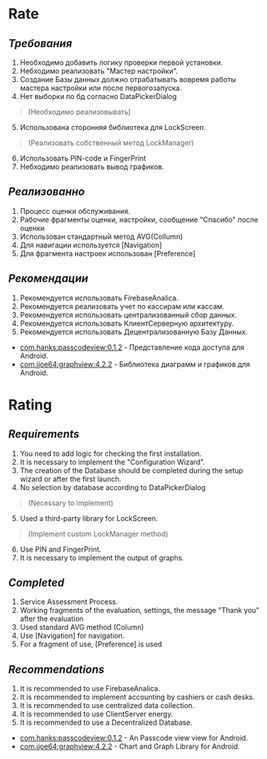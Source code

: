 # Rate 

## _Требования_

1. Необходимо добавить логику проверки первой установки.
2. Небходимо реализовать "Мастер настройки".
3. Создание Базы данных должно отрабатывать вовремя работы мастера настройки или после первогозапуска.
4. Нет выборки по бд согласно DataPickerDialog 
  > (Необходимо реализовывать)
5. Использована сторонняя библиотека для LockScreen.
  > (Реализовать собственный метод LockManager)
6. Использовать PIN-code и FingerPrint
7. Небходимо реализовать вывод графиков.

## _Реализованно_

1. Процесс оценки обслуживания.
2. Рабочие фрагменты оценки, настройки, сообщение "Спасибо" после оценки
3. Иcпользован стандартный метод AVG(Collumn)
4. Для навигации используется [Navigation]
5. Для фрагмента настроек использован [Preference]

## _Рекомендации_
1. Рекомендуется использовать FirebaseAnalica.
2. Рекомендуется реализовать учет по кассирам или кассам.
3. Рекомендуется использовать централизованный сбор данных.
4. Рекомендуется использовать КлиентСерверную архитектуру.
5. Рекомендуется использовать Децентрализованную Базу Данных.

- [com.hanks:passcodeview:0.1.2](https://github.com/hanks-zyh/PasscodeView) - Представление кода доступа для Android.
- [com.jjoe64:graphview:4.2.2](https://github.com/jjoe64/GraphView) - Библиотека диаграмм и графиков для Android.

# Rating

## _Requirements_

1. You need to add logic for checking the first installation.
2. It is necessary to implement the "Configuration Wizard".
3. The creation of the Database should be completed during the setup wizard or after the first launch.
4. No selection by database according to DataPickerDialog
  > (Necessary to implement)
5. Used a third-party library for LockScreen.
  > (Implement custom LockManager method)
6. Use PIN and FingerPrint.
7. It is necessary to implement the output of graphs.

## _Completed_

1. Service Assessment Process.
2. Working fragments of the evaluation, settings, the message "Thank you" after the evaluation
3. Used standard AVG method (Column)
4. Use [Navigation] for navigation.
5. For a fragment of use, [Preference] is used

## _Recommendations_
1. It is recommended to use FirebaseAnalica.
2. It is recommended to implement accounting by cashiers or cash desks.
3. It is recommended to use centralized data collection.
4. It is recommended to use ClientServer energy.
5. It is recommended to use a Decentralized Database.

- [com.hanks:passcodeview:0.1.2](https://github.com/hanks-zyh/PasscodeView) - An Passcode view view for Android.
- [com.jjoe64:graphview:4.2.2](https://github.com/jjoe64/GraphView) - Chart and Graph Library for Android.
